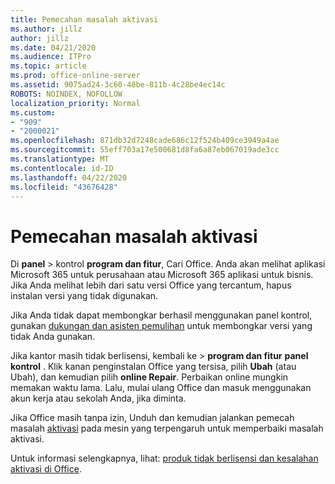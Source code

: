 ```yaml
---
title: Pemecahan masalah aktivasi
ms.author: jillz
author: jillz
ms.date: 04/21/2020
ms.audience: ITPro
ms.topic: article
ms.prod: office-online-server
ms.assetid: 9075ad24-3c60-48be-811b-4c28be4ec14c
ROBOTS: NOINDEX, NOFOLLOW
localization_priority: Normal
ms.custom:
- "909"
- "2000021"
ms.openlocfilehash: 871db32d7248cade686c12f524b409ce3949a4ae
ms.sourcegitcommit: 55eff703a17e500681d8fa6a87eb067019ade3cc
ms.translationtype: MT
ms.contentlocale: id-ID
ms.lasthandoff: 04/22/2020
ms.locfileid: "43676428"
---
```

# <a name="activation-troubleshooting"></a>Pemecahan masalah aktivasi

Di **panel** \> kontrol **program dan fitur**, Cari Office. Anda akan melihat aplikasi Microsoft 365 untuk perusahaan atau Microsoft 365 aplikasi untuk bisnis. Jika Anda melihat lebih dari satu versi Office yang tercantum, hapus instalan versi yang tidak digunakan.
  
Jika Anda tidak dapat membongkar berhasil menggunakan panel kontrol, gunakan [dukungan dan asisten pemulihan](https://aka.ms/SARA-OfficeUninstall-Alchemy) untuk membongkar versi yang tidak Anda gunakan.
  
Jika kantor masih tidak berlisensi, kembali ke \> **program dan fitur** **panel kontrol** . Klik kanan penginstalan Office yang tersisa, pilih **Ubah** (atau Ubah), dan kemudian pilih **online Repair**. Perbaikan online mungkin memakan waktu lama. Lalu, mulai ulang Office dan masuk menggunakan akun kerja atau sekolah Anda, jika diminta.
  
Jika Office masih tanpa izin, Unduh dan kemudian jalankan pemecah masalah [aktivasi](https://aka.ms/SARA-OfficeActivation-Alchemy) pada mesin yang terpengaruh untuk memperbaiki masalah aktivasi.
  
Untuk informasi selengkapnya, lihat: [produk tidak berlisensi dan kesalahan aktivasi di Office](https://support.office.com/article/0d23d3c0-c19c-4b2f-9845-5344fedc4380).
